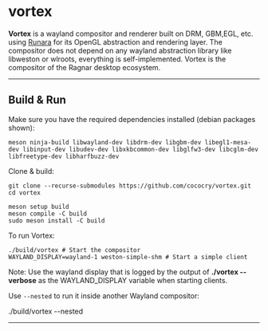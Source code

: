 # vortex

**Vortex** is a wayland compositor and renderer built on DRM, GBM,EGL, etc. using [Runara](https://github.com/cococry/runara) for its OpenGL abstraction and rendering layer.
The compositor does not depend on any wayland abstraction library like libweston or wlroots, everything is self-implemented. 
Vortex is the compositor of the Ragnar desktop ecosystem. 

---

## Build & Run

Make sure you have the required dependencies installed (debian packages shown):
```
meson ninja-build libwayland-dev libdrm-dev libgbm-dev libegl1-mesa-dev libinput-dev libudev-dev libxkbcommon-dev libglfw3-dev libcglm-dev libfreetype-dev libharfbuzz-dev
```

Clone & build:
```
git clone --recurse-submodules https://github.com/cococry/vortex.git
cd vortex

meson setup build
meson compile -C build
sudo meson install -C build
```

To run Vortex:
```
./build/vortex # Start the compositor
WAYLAND_DISPLAY=wayland-1 weston-simple-shm # Start a simple client 
```

Note: Use the wayland display that is logged by the output of **./vortex --verbose** as the WAYLAND_DISPLAY variable 
when starting clients.

Use `--nested` to run it inside another Wayland compositor:

./build/vortex --nested

---

